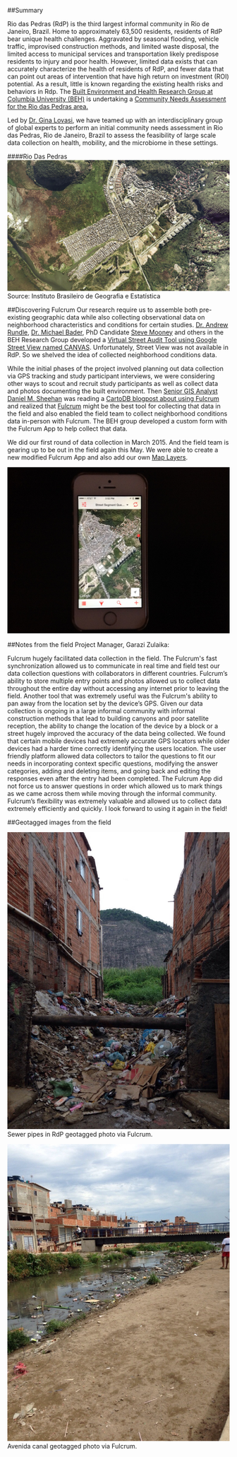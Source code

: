 
##Summary

Rio das Pedras (RdP) is the third largest informal community in Rio de Janeiro, Brazil. Home to approximately 63,500 residents, residents of RdP bear unique health challenges. Aggravated by seasonal flooding, vehicle traffic, improvised construction methods, and limited waste disposal, the limited access to municipal services and transportation likely predispose residents to injury and poor health. However, limited data exists that can accurately characterize the health of residents of RdP, and fewer data that can point out areas of intervention that have high return on investment (ROI) potential. As a result, little is known regarding the existing health risks and behaviors in Rdp. The [Built Environment and Health Research Group at Columbia University (BEH)](http://beh.columbia.edu/) is undertaking a [Community Needs Assessment for the Rio das Pedras area.](http://beh.columbia.edu/2014/07/25/rio-das-pedras-community-needs-assessment/)

Led by [Dr. Gina Lovasi](http://www.mailman.columbia.edu/our-faculty/profile?uni=gl2225), we have teamed up with an interdisciplinary group of global experts to perform an initial community needs assessment in Rio das Pedras, Rio de Janeiro, Brazil to assess the feasibility of large scale data collection on health, mobility, and the microbiome in these settings.

####Rio Das Pedras
![aerial](img/brasil_gov_rdp_aerial.png)
Source: Instituto Brasileiro de Geografia e Estatística

##Discovering Fulcrum
Our research require us to assemble both pre-existing geographic data while also collecting observational data on neighborhood characteristics and conditions for certain studies. [Dr. Andrew Rundle](http://www.mailman.columbia.edu/our-faculty/profile?uni=agr3), [Dr. Michael Bader](http://mikebader.net/), PhD Candidate [Steve Mooney](https://scholar.google.com/citations?user=Sd7opuwAAAAJ&hl=en) and others in the BEH Research Group developed a [Virtual Street Audit Tool using Google Street View named CANVAS](http://beh.columbia.edu/2015/01/05/new-research-using-google-street-view-to-conduct-neighborhood-virtual-audits/). Unfortunately, Street View was not available in RdP. So we shelved the idea of collected neighborhood conditions data.  

While the initial phases of the project involved planning out data collection via GPS tracking and study participant interviews, we were considering other ways to scout and recruit study participants as well as collect data and photos documenting the built environment. Then [Senior GIS Analyst Daniel M. Sheehan](http://nygeog.github.io/) was reading a [CartoDB blogpost about using Fulcrum](http://docs.cartodb.com/tutorials/data_collection_fulcrum.html) and realized that [Fulcrum](http://fulcrumapp.com/) might be the best tool for collecting that data in the field and also enabled the field team to collect neighborhood conditions data in-person with Fulcrum. The BEH group developed a custom form with the Fulcrum App to help collect that data. 

We did our first round of data collection in March 2015. And the field team is gearing up to be out in the field again this May. We were able to create a new modified Fulcrum App and also add our own [Map Layers](http://fulcrumapp.com/help/adding-layers/). 

![aerial](img/phone.jpg)

##Notes from the field
Project Manager, Garazi Zulaika: 

Fulcrum hugely facilitated data collection in the field. The Fulcrum's fast synchronization allowed us to communicate in real time and field test our data collection questions with collaborators in different countries.  Fulcrum’s ability to store multiple entry points and photos allowed us to collect data throughout the entire day without accessing any internet prior to leaving the field. Another tool that was extremely useful was the Fulcrum's ability to pan away from the location set by the device’s GPS. Given our data collection is ongoing in a large informal community with informal construction methods that lead to building canyons and poor satellite reception, the ability to change the location of the device by a block or a street hugely improved the accuracy of the data being collected. We found that certain mobile devices had extremely accurate GPS locators while older devices had a harder time correctly identifying the users location. The user friendly platform allowed data collectors to tailor the questions to fit our needs in incorporating context specific questions, modifying the answer categories, adding and deleting items, and going back and editing the responses even after the entry had been completed. The Fulcrum App did not force us to answer questions in order which allowed us to mark things as we came across them while moving through the informal community. Fulcrum’s flexibility was extremely valuable and allowed us to collect data extremely efficiently and quickly. I look forward to using it again in the field! 

##Geotagged images from the field

![pipes](img/pipe.jpg)
Sewer pipes in RdP geotagged photo via Fulcrum.

![canal](img/canal.jpg)
Avenida canal geotagged photo via Fulcrum. 



